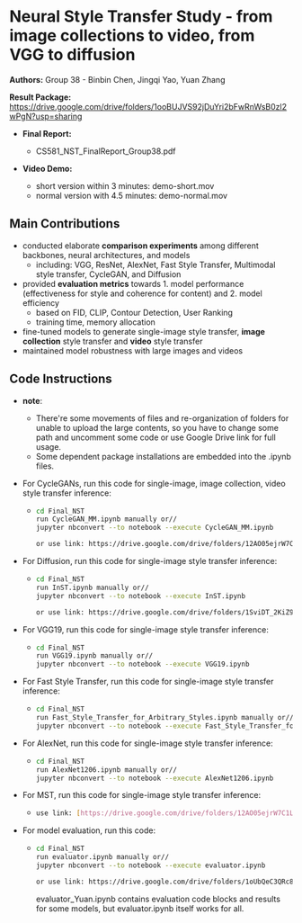 # Neural Style Transfer Study - from image collections to video, from VGG to diffusion

**Authors:** Group 38  - Binbin Chen, Jingqi Yao, Yuan Zhang

**Result Package:** https://drive.google.com/drive/folders/1ooBUJVS92jDuYri2bFwRnWsB0zl2wPgN?usp=sharing

- **Final Report:**
  - CS581_NST_FinalReport_Group38.pdf

- **Video Demo:**
  - short version within 3 minutes: demo-short.mov
  - normal version with 4.5 minutes: demo-normal.mov


## Main Contributions

- conducted elaborate **comparison experiments** among different backbones, neural architectures, and models
  - including: VGG, ResNet, AlexNet, Fast Style Transfer, Multimodal style transfer, CycleGAN, and Diffusion
- provided **evaluation metrics** towards 1. model performance (effectiveness for style and coherence for content) and 2. model efficiency 
  - based on FID, CLIP, Contour Detection, User Ranking
  - training time, memory allocation
- fine-tuned models to generate single-image style transfer, **image collection** style transfer and **video** style transfer
- maintained model robustness with large images and videos



## Code Instructions

- **note**: 

  - There're some movements of files and re-organization of folders for unable to upload the large contents, so you have to change some path and uncomment some code or use Google Drive link for full usage.
  - Some dependent package installations are embedded into the .ipynb files.

- For CycleGANs, run this code for single-image, image collection, video style transfer inference:

  - ```bash
    cd Final_NST
    run CycleGAN_MM.ipynb manually or//
    jupyter nbconvert --to notebook --execute CycleGAN_MM.ipynb
    
    or use link: https://drive.google.com/drive/folders/12AO05ejrW7C1L5rjtNTET9_5HiDYTCFE?usp=sharing
    ```

- For Diffusion, run this code for single-image style transfer inference:

  - ```bash
    cd Final_NST
    run InST.ipynb manually or//
    jupyter nbconvert --to notebook --execute InST.ipynb
    
    or use link: https://drive.google.com/drive/folders/1SviDT_2KiZ9m5NA3keqPlJ2pEvdXLOM7?usp=sharing
    ```

- For VGG19, run this code for single-image style transfer inference:

  - ```bash
    cd Final_NST
    run VGG19.ipynb manually or//
    jupyter nbconvert --to notebook --execute VGG19.ipynb
    ```
    
- For Fast Style Transfer, run this code for single-image style transfer inference:

  - ```bash
    cd Final_NST
    run Fast_Style_Transfer_for_Arbitrary_Styles.ipynb manually or//
    jupyter nbconvert --to notebook --execute Fast_Style_Transfer_for_Arbitrary_Styles.ipynb
    ```

- For AlexNet, run this code for single-image style transfer inference:

  - ```bash
    cd Final_NST
    run AlexNet1206.ipynb manually or//
    jupyter nbconvert --to notebook --execute AlexNet1206.ipynb
    ```
- For MST, run this code for single-image style transfer inference:

  - ```bash
    use link: [https://drive.google.com/drive/folders/12AO05ejrW7C1L5rjtNTET9_5HiDYTCFE?usp=sharing](https://drive.google.com/drive/folders/1TV7auFaVm9YubetFQ_EizncI8-CLVOfL?usp=sharing)
    ```
  
- For model evaluation, run this code:

  - ```bash
    cd Final_NST
    run evaluator.ipynb manually or//
    jupyter nbconvert --to notebook --execute evaluator.ipynb
    
    or use link: https://drive.google.com/drive/folders/1oUbQeC3QRc8qlVjvjI-0dg8c8GEYnhlP?usp=sharing
    ```
    evaluator_Yuan.ipynb contains evaluation code blocks and results for some models, but evaluator.ipynb itself works for all.
    
